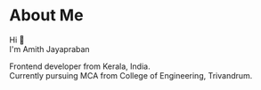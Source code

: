 <body >

# About Me

<p> Hi 👋 <br> I'm Amith Jayapraban <br> </p>
<p> Frontend developer from Kerala, India. <br>
 Currently pursuing MCA from College of Engineering, Trivandrum. <p> 











